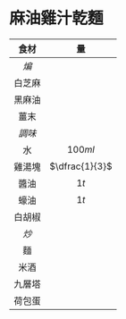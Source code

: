 <style>
article.markdown-section table {
    width: 100%;
}

article.markdown-section table hr {
    margin: revert;
    border: 1px dashed #ccc;
}
</style>

# 麻油雞汁乾麵

|  食材  |       量       |
| :----: | :------------: |
|  *煸*  |                |
| 白芝麻 |                |
| 黑麻油 |                |
|  薑末  |                |
| *調味* |                |
|   水   |    $100ml$     |
| 雞湯塊 | $\dfrac{1}{3}$ |
|  醬油  |      $1t$      |
|  蠔油  |      $1t$      |
| 白胡椒 |                |
|  *炒*  |                |
|   麵   |                |
|  米酒  |                |
| 九層塔 |                |
| 荷包蛋 |                |
